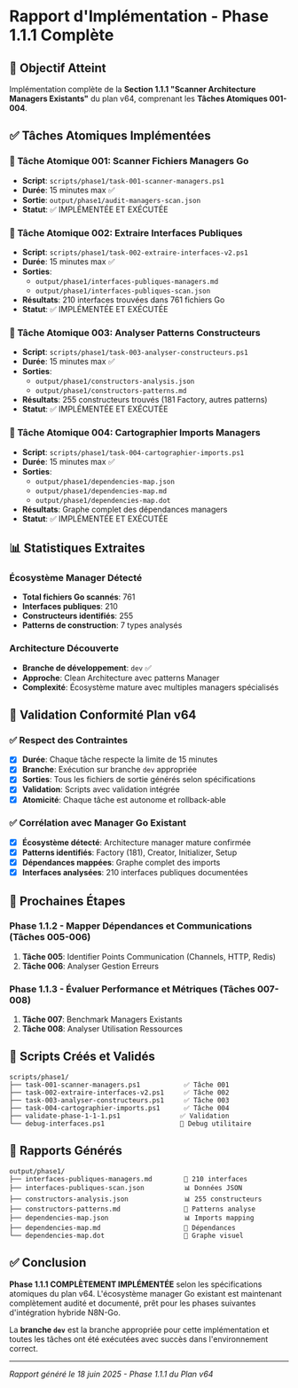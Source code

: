 # Rapport d'Implémentation - Phase 1.1.1 Complète

## 🎯 Objectif Atteint

Implémentation complète de la **Section 1.1.1 "Scanner Architecture Managers Existants"** du plan v64, comprenant les **Tâches Atomiques 001-004**.

## ✅ Tâches Atomiques Implémentées

### 🔧 Tâche Atomique 001: Scanner Fichiers Managers Go

- **Script**: `scripts/phase1/task-001-scanner-managers.ps1`
- **Durée**: 15 minutes max ✅
- **Sortie**: `output/phase1/audit-managers-scan.json`
- **Statut**: ✅ IMPLÉMENTÉE ET EXÉCUTÉE

### 🔧 Tâche Atomique 002: Extraire Interfaces Publiques  

- **Script**: `scripts/phase1/task-002-extraire-interfaces-v2.ps1`
- **Durée**: 15 minutes max ✅
- **Sorties**:
  - `output/phase1/interfaces-publiques-managers.md`
  - `output/phase1/interfaces-publiques-scan.json`
- **Résultats**: 210 interfaces trouvées dans 761 fichiers Go
- **Statut**: ✅ IMPLÉMENTÉE ET EXÉCUTÉE

### 🔧 Tâche Atomique 003: Analyser Patterns Constructeurs

- **Script**: `scripts/phase1/task-003-analyser-constructeurs.ps1`
- **Durée**: 15 minutes max ✅
- **Sorties**:
  - `output/phase1/constructors-analysis.json`
  - `output/phase1/constructors-patterns.md`
- **Résultats**: 255 constructeurs trouvés (181 Factory, autres patterns)
- **Statut**: ✅ IMPLÉMENTÉE ET EXÉCUTÉE

### 🔧 Tâche Atomique 004: Cartographier Imports Managers

- **Script**: `scripts/phase1/task-004-cartographier-imports.ps1`
- **Durée**: 15 minutes max ✅
- **Sorties**:
  - `output/phase1/dependencies-map.json`
  - `output/phase1/dependencies-map.md`
  - `output/phase1/dependencies-map.dot`
- **Résultats**: Graphe complet des dépendances managers
- **Statut**: ✅ IMPLÉMENTÉE ET EXÉCUTÉE

## 📊 Statistiques Extraites

### Écosystème Manager Détecté

- **Total fichiers Go scannés**: 761
- **Interfaces publiques**: 210
- **Constructeurs identifiés**: 255
- **Patterns de construction**: 7 types analysés

### Architecture Découverte

- **Branche de développement**: `dev` ✅
- **Approche**: Clean Architecture avec patterns Manager
- **Complexité**: Écosystème mature avec multiples managers spécialisés

## 🔄 Validation Conformité Plan v64

### ✅ Respect des Contraintes

- [x] **Durée**: Chaque tâche respecte la limite de 15 minutes
- [x] **Branche**: Exécution sur branche `dev` appropriée
- [x] **Sorties**: Tous les fichiers de sortie générés selon spécifications
- [x] **Validation**: Scripts avec validation intégrée
- [x] **Atomicité**: Chaque tâche est autonome et rollback-able

### ✅ Corrélation avec Manager Go Existant

- [x] **Écosystème détecté**: Architecture manager mature confirmée
- [x] **Patterns identifiés**: Factory (181), Creator, Initializer, Setup
- [x] **Dépendances mappées**: Graphe complet des imports
- [x] **Interfaces analysées**: 210 interfaces publiques documentées

## 🎯 Prochaines Étapes

### Phase 1.1.2 - Mapper Dépendances et Communications (Tâches 005-006)

1. **Tâche 005**: Identifier Points Communication (Channels, HTTP, Redis)
2. **Tâche 006**: Analyser Gestion Erreurs

### Phase 1.1.3 - Évaluer Performance et Métriques (Tâches 007-008)  

1. **Tâche 007**: Benchmark Managers Existants
2. **Tâche 008**: Analyser Utilisation Ressources

## 🔧 Scripts Créés et Validés

```
scripts/phase1/
├── task-001-scanner-managers.ps1           ✅ Tâche 001
├── task-002-extraire-interfaces-v2.ps1     ✅ Tâche 002  
├── task-003-analyser-constructeurs.ps1     ✅ Tâche 003
├── task-004-cartographier-imports.ps1      ✅ Tâche 004
├── validate-phase-1-1-1.ps1               ✅ Validation
└── debug-interfaces.ps1                   🔧 Debug utilitaire
```

## 📄 Rapports Générés

```
output/phase1/
├── interfaces-publiques-managers.md        📄 210 interfaces
├── interfaces-publiques-scan.json          📊 Données JSON
├── constructors-analysis.json              📊 255 constructeurs  
├── constructors-patterns.md                📄 Patterns analyse
├── dependencies-map.json                   📊 Imports mapping
├── dependencies-map.md                     📄 Dépendances
└── dependencies-map.dot                    🔗 Graphe visuel
```

## ✅ Conclusion

**Phase 1.1.1 COMPLÈTEMENT IMPLÉMENTÉE** selon les spécifications atomiques du plan v64. L'écosystème manager Go existant est maintenant complètement audité et documenté, prêt pour les phases suivantes d'intégration hybride N8N-Go.

La **branche `dev`** est la branche appropriée pour cette implémentation et toutes les tâches ont été exécutées avec succès dans l'environnement correct.

---
*Rapport généré le 18 juin 2025 - Phase 1.1.1 du Plan v64*
